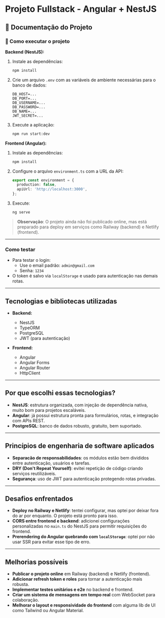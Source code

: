 # Projeto Fullstack - Angular + NestJS

## 📘 Documentação do Projeto

### 🔧 Como executar o projeto

**Backend (NestJS):**
1. Instale as dependências:
   ```bash
   npm install
   ```
2. Crie um arquivo `.env` com as variáveis de ambiente necessárias para o banco de dados:
   ```
   DB_HOST=...
   DB_PORT=...
   DB_USERNAME=...
   DB_PASSWORD=...
   DB_NAME=...
   JWT_SECRET=...
   ```
3. Execute a aplicação:
   ```bash
   npm run start:dev
   ```

**Frontend (Angular):**
1. Instale as dependências:
   ```bash
   npm install
   ```
2. Configure o arquivo `environment.ts` com a URL da API:
   ```ts
   export const environment = {
     production: false,
     apiUrl: 'http://localhost:3000',
   };
   ```
3. Execute:
   ```bash
   ng serve
   ```

> **Observação**: O projeto ainda não foi publicado online, mas está preparado para deploy em serviços como Railway (backend) e Netlify (frontend).

---

### Como testar

- Para testar o login:
  - Use o email padrão: `admin@gmail.com`
  - Senha: `1234`
- O token é salvo via `localStorage` e usado para autenticação nas demais rotas.

---

## Tecnologias e bibliotecas utilizadas

- **Backend:**
  - NestJS
  - TypeORM
  - PostgreSQL
  - JWT (para autenticação)

- **Frontend:**
  - Angular
  - Angular Forms
  - Angular Router
  - HttpClient

---

## Por que escolhi essas tecnologias?

- **NestJS**: estrutura organizada, com injeção de dependência nativa, muito bom para projetos escaláveis.
- **Angular**: já possui estrutura pronta para formulários, rotas, e integração com APIs REST.
- **PostgreSQL**: banco de dados robusto, gratuito, bem suportado.

---

## Princípios de engenharia de software aplicados

- **Separacão de responsabilidades**: os módulos estão bem divididos entre autenticação, usuários e tarefas.
- **DRY (Don't Repeat Yourself)**: evitei repetição de código criando serviços reutilizáveis.
- **Segurança**: uso de JWT para autenticação protegendo rotas privadas.

---

## Desafios enfrentados

- **Deploy no Railway e Netlify**: tentei configurar, mas optei por deixar fora do ar por enquanto. O projeto está pronto para isso.
- **CORS entre frontend e backend**: adicionei configurações personalizadas no `main.ts` do NestJS para permitir requisições do frontend.
- **Prerendering do Angular quebrando com `localStorage`**: optei por não usar SSR para evitar esse tipo de erro.

---

## Melhorias possíveis

- **Publicar o projeto online** em Railway (backend) e Netlify (frontend).
- **Adicionar refresh token e roles** para tornar a autenticação mais robusta.
- **Implementar testes unitários e e2e** no backend e frontend.
- **Criar um sistema de mensagens em tempo real** com WebSocket para colaboração.
- **Melhorar o layout e responsividade do frontend** com alguma lib de UI como Tailwind ou Angular Material.

